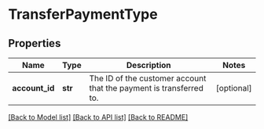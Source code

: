 # TransferPaymentType

## Properties
Name | Type | Description | Notes
------------ | ------------- | ------------- | -------------
**account_id** | **str** | The ID of the customer account that the payment is transferred to.  | [optional] 

[[Back to Model list]](../README.md#documentation-for-models) [[Back to API list]](../README.md#documentation-for-api-endpoints) [[Back to README]](../README.md)


